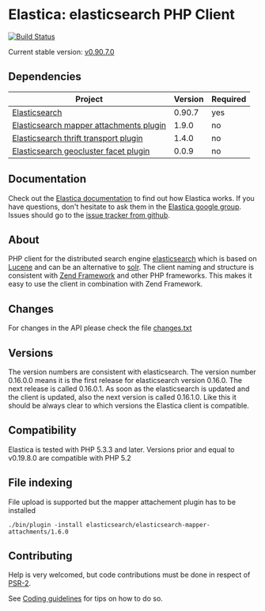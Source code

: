 Elastica: elasticsearch PHP Client
==================================
[![Build Status](https://secure.travis-ci.org/ruflin/Elastica.png?branch=master)](http://travis-ci.org/ruflin/Elastica)

Current stable version: [v0.90.7.0](https://github.com/ruflin/Elastica/tree/v0.90.7.0)

Dependencies
------------
|Project|Version|Required|
|-------|-------|--------|
|[Elasticsearch](https://github.com/elasticsearch/elasticsearch/tree/v0.90.7)|0.90.7|yes|
|[Elasticsearch mapper attachments plugin](https://github.com/elasticsearch/elasticsearch-mapper-attachments/tree/v1.9.0)|1.9.0|no|
|[Elasticsearch thrift transport plugin](https://github.com/elasticsearch/elasticsearch-transport-thrift/tree/v1.4.0)|1.4.0|no|
|[Elasticsearch geocluster facet plugin](https://github.com/zenobase/geocluster-facet/tree/0.0.9)|0.0.9|no|


Documentation
---------------------
Check out the [Elastica documentation](http://Elastica.io/) to find out how Elastica works. If you have questions, don't hesitate to ask them in the [Elastica google group](https://groups.google.com/group/elastica-php-client). Issues should go to the [issue tracker from github](https://github.com/ruflin/Elastica/issues).

About
---------------------
PHP client for the distributed search engine [elasticsearch](http://www.elasticsearch.org/) which is
based on [Lucene](http://lucene.apache.org/java/docs/index.html) and can be an alternative to [solr](http://lucene.apache.org/solr/).
The client naming and structure is consistent with [Zend Framework](http://framework.zend.com/)
and other PHP frameworks. This makes it easy to use the client in combination with Zend Framework.

Changes
-------
For changes in the API please check the file [changes.txt](https://github.com/ruflin/Elastica/blob/master/changes.txt)

Versions
--------
The version numbers are consistent with elasticsearch. The version number 0.16.0.0 means it is the first release for elasticsearch version 0.16.0. The next release is called 0.16.0.1. As soon as the elasticsearch is updated and the client is updated, also the next version is called 0.16.1.0. Like this it should be always clear to which versions the Elastica client is compatible.

Compatibility
-------------
Elastica is tested with PHP 5.3.3 and later. Versions prior and equal to v0.19.8.0 are compatible with PHP 5.2

File indexing
-------------
File upload is supported but the mapper attachement plugin has to be installed

    ./bin/plugin -install elasticsearch/elasticsearch-mapper-attachments/1.6.0

Contributing
------------
Help is very welcomed, but code contributions must be done in respect of [PSR-2](https://github.com/php-fig/fig-standards/blob/master/accepted/PSR-2-coding-style-guide.md).

See [Coding guidelines](https://github.com/ruflin/Elastica/wiki/Coding-guidelines) for tips on how to do so.
